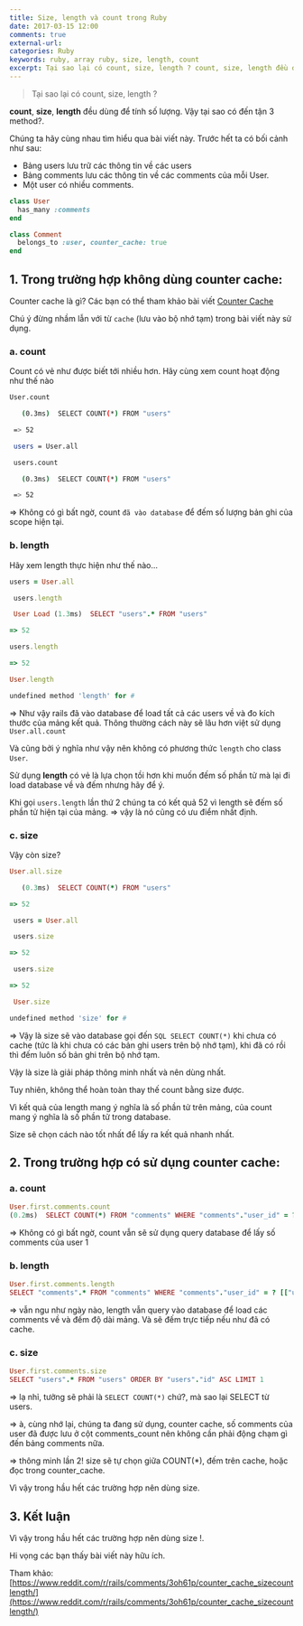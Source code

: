 ```yaml
---
title: Size, length và count trong Ruby
date: 2017-03-15 12:00
comments: true
external-url: 
categories: Ruby
keywords: ruby, array ruby, size, length, count
excerpt: Tại sao lại có count, size, length ? count, size, length đều dùng để tính số lượng. Vậy tại sao có đến tận 3 method?.
---
```

>Tại sao lại có count, size, length ?

**count**, **size**, **length** đều dùng để tính số lượng. Vậy tại sao có đến tận 3 method?.

Chúng ta hãy cùng nhau tìm hiểu qua bài viết này. Trước hết ta có bối cảnh như sau:

- Bảng users lưu trữ các thông tin về các users
- Bảng comments lưu các thông tin về các comments của mỗi User.
- Một user có nhiều comments.

```ruby
class User
  has_many :comments
end

class Comment
  belongs_to :user, counter_cache: true
end
```

## 1. Trong trường hợp không dùng counter cache:

Counter cache là gì? Các bạn có thể tham khảo bài viết [Counter Cache](https://viblo.asia/nguyen.thanh.luan/posts/zb7vD8ALvjKd)

Chú ý đừng nhầm lẫn với từ `cache` (lưu vào bộ nhớ tạm) trong bài viết này sử dụng.

### a. count

Count có vẻ như được biết tới nhiều hơn. Hãy cùng xem count hoạt động như thế nào

```bash
User.count

   (0.3ms)  SELECT COUNT(*) FROM "users"

 => 52

 users = User.all

 users.count

   (0.3ms)  SELECT COUNT(*) FROM "users"

 => 52
```

=> Không có gì bất ngờ, count `đã vào database` để đếm số lượng bản ghi của scope hiện tại.

### b. length

Hãy xem length thực hiện như thế nào...

```ruby
users = User.all

 users.length

 User Load (1.3ms)  SELECT "users".* FROM "users"

=> 52

users.length

=> 52

User.length 

undefined method 'length' for #
```

=> Như vậy rails đã vào database để load tất cả các users về và đo kích thước của mảng kết quả. Thông thường cách này sẽ lâu hơn việt sử dụng `User.all.count`

Và cũng bởi ý nghĩa như vậy nên không có phương thức `length` cho class `User`.

Sử dụng **length** có vẻ là lựa chọn tồi hơn khi muốn đếm số phần tử mà lại đi load database về và đếm nhưng hãy để ý.

Khi gọi `users.length` lần thứ 2 chúng ta có kết quả 52 vì length sẽ đếm số phần tử hiện tại của mảng.
=> vậy là nó cũng có ưu điểm nhất định.

### c. size

Vậy còn size?

```ruby
User.all.size

   (0.3ms)  SELECT COUNT(*) FROM "users"

=> 52

 users = User.all

 users.size

=> 52

 users.size

=> 52

 User.size

undefined method 'size' for #
```

=> Vậy là size sẽ vào database gọi đến `SQL SELECT COUNT(*)` khi chưa có cache (tức là khi chưa có các bản ghi users trên bộ nhớ tạm), khi đã có rồi thì đếm luôn số bản ghi trên bộ nhớ tạm.

Vậy là size là giải pháp thông minh nhất và nên dùng nhất.

Tuy nhiên, không thể hoàn toàn thay thế count bằng size được.

Vì kết quả của length mang ý nghĩa là số phần tử trên mảng, của count mang ý nghĩa là số phần tử trong database.

Size sẽ chọn cách nào tốt nhất để lấy ra kết quả nhanh nhất.

## 2. Trong trường hợp có sử dụng counter cache:

### a. count

```ruby
User.first.comments.count
(0.2ms)  SELECT COUNT(*) FROM "comments" WHERE "comments"."user_id" = ?  [["user_id", 1]]
```

=> Không có gì bất ngờ, count vẫn sẽ sử dụng query database để lấy số comments của user 1

### b. length

```ruby
User.first.comments.length
SELECT "comments".* FROM "comments" WHERE "comments"."user_id" = ? [["user_id", 1]]
```

=> vẫn ngu như ngày nào, length vẫn query vào database để load các comments về và đếm độ dài mảng.
Và sẽ đếm trực tiếp nếu như đã có cache.

### c. size

```ruby
User.first.comments.size
SELECT "users".* FROM "users" ORDER BY "users"."id" ASC LIMIT 1
```

=> lạ nhỉ, tưởng sẽ phải là `SELECT COUNT(*)` chứ?, mà sao lại SELECT từ users.

=> à, cùng nhớ lại, chúng ta đang sử dụng, counter cache, số comments của user đã được lưu ở cột
comments_count nên không cần phải động chạm gì đến bảng comments nữa.

=> thông minh lần 2! size sẽ tự chọn giữa COUNT(*), đếm trên cache, hoặc đọc trong counter_cache.

Vì vậy trong hầu hết các trường hợp nên dùng size.

## 3. Kết luận

Vì vậy trong hầu hết các trường hợp nên dùng size !.

Hi vọng các bạn thấy bài viết này hữu ích.

Tham khảo: [https://www.reddit.com/r/rails/comments/3oh61p/counter_cache_sizecountlength/](https://www.reddit.com/r/rails/comments/3oh61p/counter_cache_sizecountlength/)